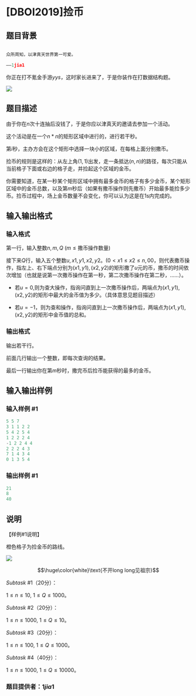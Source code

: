 # [DBOI2019]捡币

## 题目背景

```cpp

众所周知，以津真天世界第一可爱。

——1jia1

```

你正在打不氪金手游$yys$，这时家长进来了，于是你装作在打数据结构题。

![](https://cdn.luogu.com.cn/upload/pic/71004.png)

## 题目描述

由于你在$n$次十连抽后没钱了，于是你应以津真天的邀请去参加一个活动。

这个活动是在一个$n*n$的矩形区域中进行的，进行若干秒。

第$i$秒，主办方会在这个矩形中选择一块小的区域，在每格上面分别撒币。

捡币的规则是这样的：从左上角$(1,1)$出发，走一条抵达$(n,n)$的路径，每次只能从当前格子下面或右边的格子走，并捡起这个区域的金币。

你需要知道，在某一秒某个矩形区域中拥有最多金币的格子有多少金币，某个矩形区域中的金币总数，以及第$m$秒后（如果有撒币操作则先撒币）开始最多能捡多少币。捡币过程中，场上金币数量不会变化，你可以认为这是在1s内完成的。

## 输入输出格式

### 输入格式

第一行，输入整数$n,m,Q\ (m\leq \text{撒币操作数量})$

接下来$Q$行，输入五个整数$u,x1,y1,x2,y2$。$(0<x1\leq x2\leq n,00$，则代表撒币操作，指左上、右下端点分别为$(x1,y1),(x2,y2)$的矩形撒了$u$元的币，撒币的时间依次增加（也就是说第一次撒币操作在第一秒，第二次撒币操作在第二秒，……）。

- 若$u=0$,则为查大操作，指询问直到上一次撒币操作后，两端点为$(x1,y1),(x2,y2)$的矩形中最大的金币值为多少。（具体意思见题目描述）

- 若$u=-1$，则为查和操作，指询问直到上一次撒币操作后，两端点为$(x1,y1),(x2,y2)$的矩形中金币值的总和。

### 输出格式

输出若干行。

前面几行输出一个整数，即每次查询的结果。

最后一行输出你在第$m$秒时，撒完币后捡币能获得的最多的金币。

## 输入输出样例

### 输入样例 #1

```cpp
5 5 7
3 1 1 2 2
5 4 2 5 4
1 2 2 2 4
-1 2 2 4 4
2 2 2 4 3
7 1 4 3 4
0 1 3 5 4
```


### 输出样例 #1

```cpp
21
8
40
```


## 说明

【样例#$1$说明】

橙色格子为捡金币的路线。

![](https://cdn.luogu.com.cn/upload/image_hosting/z28enuto.png)

$$\huge\color{white}\text{不开long long见祖宗}$$

$Subtask$ #$1$（$20$分）：

$1\leq n\leq 10$, $1\leq Q\leq 1000$。

$Subtask$ #$2$（$20$分）：

$1\leq n\leq 1000$, $1\leq Q\leq 10$。

$Subtask$ #$3$（$20$分）：

$1\leq n\leq 100$, $1\leq Q\leq 1000$。

$Subtask$ #$4$（$40$分）：

$1\leq n\leq 1000$, $1\leq Q\leq 10000$。

### 题目提供者：$1jia1$

